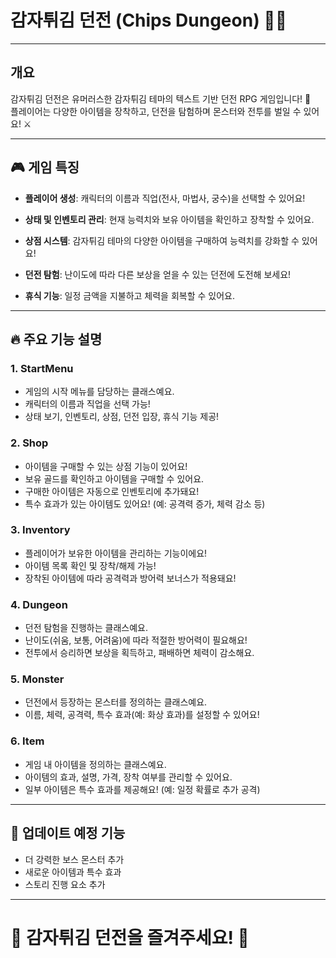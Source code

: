 # **감자튀김 던전 (Chips Dungeon)** 🍟🏰

---

## **개요**  

감자튀김 던전은 유머러스한 감자튀김 테마의 텍스트 기반 던전 RPG 게임입니다! 🏰  
플레이어는 다양한 아이템을 장착하고, 던전을 탐험하며 몬스터와 전투를 벌일 수 있어요! ⚔️  

---

## 🎮 **게임 특징**  

- **플레이어 생성**: 캐릭터의 이름과 직업(전사, 마법사, 궁수)을 선택할 수 있어요!  

- **상태 및 인벤토리 관리**: 현재 능력치와 보유 아이템을 확인하고 장착할 수 있어요.  

- **상점 시스템**: 감자튀김 테마의 다양한 아이템을 구매하여 능력치를 강화할 수 있어요!  

- **던전 탐험**: 난이도에 따라 다른 보상을 얻을 수 있는 던전에 도전해 보세요!  

- **휴식 기능**: 일정 금액을 지불하고 체력을 회복할 수 있어요.  

---

## 🔥 **주요 기능 설명**  

### **1. StartMenu**  
- 게임의 시작 메뉴를 담당하는 클래스예요.  
- 캐릭터의 이름과 직업을 선택 가능!  
- 상태 보기, 인벤토리, 상점, 던전 입장, 휴식 기능 제공!  

### **2. Shop**  
- 아이템을 구매할 수 있는 상점 기능이 있어요!  
- 보유 골드를 확인하고 아이템을 구매할 수 있어요.  
- 구매한 아이템은 자동으로 인벤토리에 추가돼요!  
- 특수 효과가 있는 아이템도 있어요! (예: 공격력 증가, 체력 감소 등)  

### **3. Inventory**  
- 플레이어가 보유한 아이템을 관리하는 기능이에요!  
- 아이템 목록 확인 및 장착/해제 가능!  
- 장착된 아이템에 따라 공격력과 방어력 보너스가 적용돼요!  

### **4. Dungeon**  
- 던전 탐험을 진행하는 클래스예요.  
- 난이도(쉬움, 보통, 어려움)에 따라 적절한 방어력이 필요해요!  
- 전투에서 승리하면 보상을 획득하고, 패배하면 체력이 감소해요.  

### **5. Monster**  
- 던전에서 등장하는 몬스터를 정의하는 클래스예요.  
- 이름, 체력, 공격력, 특수 효과(예: 화상 효과)를 설정할 수 있어요!  

### **6. Item**  
- 게임 내 아이템을 정의하는 클래스예요.  
- 아이템의 효과, 설명, 가격, 장착 여부를 관리할 수 있어요.  
- 일부 아이템은 특수 효과를 제공해요! (예: 일정 확률로 추가 공격)  

---

## 🎁 **업데이트 예정 기능**  
- 더 강력한 보스 몬스터 추가  
- 새로운 아이템과 특수 효과  
- 스토리 진행 요소 추가  

---

# 🍟 **감자튀김 던전을 즐겨주세요!** 🍟  
